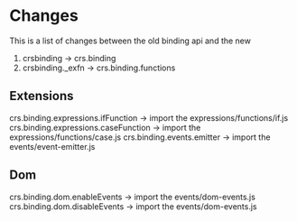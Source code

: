 # Changes

This is a list of changes between the old binding api and the new

1. crsbinding -> crs.binding
2. crsbinding._exfn -> crs.binding.functions

## Extensions

crs.binding.expressions.ifFunction -> import the expressions/functions/if.js
crs.binding.expressions.caseFunction -> import the expressions/functions/case.js
crs.binding.events.emitter -> import the events/event-emitter.js

## Dom

crs.binding.dom.enableEvents -> import the events/dom-events.js
crs.binding.dom.disableEvents -> import the events/dom-events.js